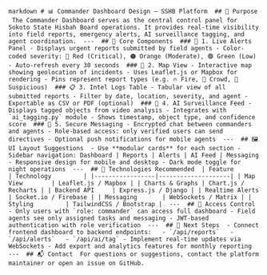 
‎```markdown
‎# 📊 Commander Dashboard Design – SSHB Platform
‎
‎## 🎯 Purpose
‎
‎The Commander Dashboard serves as the central control panel for Sokoto State Hisbah Board operations. It provides real-time visibility into field reports, emergency alerts, AI surveillance tagging, and agent coordination.
‎
‎---
‎
‎## 🧱 Core Components
‎
‎### 🔴 1. Live Alerts Panel
‎- Displays urgent reports submitted by field agents
‎- Color-coded severity: 🔴 Red (Critical), 🟠 Orange (Moderate), 🟢 Green (Low)
‎- Auto-refresh every 30 seconds
‎
‎### 📍 2. Map View
‎- Interactive map showing geolocation of incidents
‎- Uses Leaflet.js or Mapbox for rendering
‎- Pins represent report types (e.g. 🔥 Fire, 👥 Crowd, 🚨 Suspicious)
‎
‎### 📋 3. Intel Logs Table
‎- Tabular view of all submitted reports
‎- Filter by date, location, severity, and agent
‎- Exportable as CSV or PDF (optional)
‎
‎### 🧠 4. AI Surveillance Feed
‎- Displays tagged objects from video analysis
‎- Integrates with `ai_tagging.py` module
‎- Shows timestamp, object type, and confidence score
‎
‎### 💬 5. Secure Messaging
‎- Encrypted chat between commanders and agents
‎- Role-based access: only verified users can send directives
‎- Optional push notifications for mobile agents
‎
‎---
‎
‎## 🖼️ UI Layout Suggestions
‎
‎- Use **modular cards** for each section
‎- Sidebar navigation: Dashboard | Reports | Alerts | AI Feed | Messaging
‎- Responsive design for mobile and desktop
‎- Dark mode toggle for night operations
‎
‎---
‎
‎## 🧰 Technologies Recommended
‎
‎| Feature         | Technology         |
‎|-----------------|--------------------|
‎| Map View        | Leaflet.js / Mapbox |
‎| Charts & Graphs | Chart.js / Recharts |
‎| Backend API     | Express.js / Django |
‎| Realtime Alerts | Socket.io / Firebase |
‎| Messaging       | WebSockets / Matrix |
‎| Styling         | TailwindCSS / Bootstrap |
‎
‎---
‎
‎## 🔐 Access Control
‎
‎- Only users with `role: commander` can access full dashboard
‎- Field agents see only assigned tasks and messaging
‎- JWT-based authentication with role verification
‎
‎---
‎
‎## 🚀 Next Steps
‎
‎- Connect frontend dashboard to backend endpoints:
‎  - `/api/reports`
‎  - `/api/alerts`
‎  - `/api/ai/tag`
‎- Implement real-time updates via WebSockets
‎- Add export and analytics features for monthly reporting
‎
‎---
‎
‎## 📬 Contact
‎
‎For questions or suggestions, contact the platform maintainer or open an issue on GitHub.
‎
‎```
